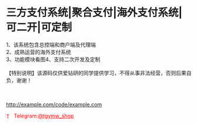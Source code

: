 # 三方支付系统|聚合支付|海外支付系统|可二开|可定制

1、该系统包含总控端和商户端及代理端<br>2、成熟运营的海外支付系统<br>3、功能模块看图4、支持二次开发及定制<br><br>【特别说明】该源码仅供爱钻研的同学提供学习，不得从事非法经营，否则后果自负，谢谢！<br><br><br>

http://example.com/code/example.com







<p style="color: red;"><img src="https://cdn-icons-png.flaticon.com/512/2111/2111646.png" alt="Telegram Icon" style="width: 16px; vertical-align: middle; margin-right: 5px;">Telegram:<a href="https://t.me/tgymw_shop" style="color: red;">@tgymw_shop</a></p>

